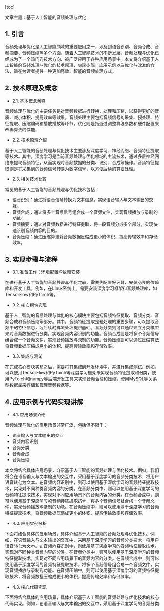 
[toc]                    
                
                
文章主题：基于人工智能的音频处理与优化

## 1. 引言

音频处理与优化是人工智能领域的重要应用之一，涉及到语音识别、音频合成、音频摘要、音频压缩等多个方面。随着人工智能技术的不断发展，音频处理与优化已经成为了一个热门的技术方向，被广泛应用于各种应用场景中。本文将介绍基于人工智能的音频处理与优化的技术原理、实现步骤、应用示例以及优化与改进的方法，旨在为读者提供一种更加高效、智能的音频处理方式。

## 2. 技术原理及概念

- 2.1. 基本概念解释

音频处理与优化的主要任务是对音频数据进行转换、处理和压缩，以获得更好的音质、减小体积、提高效率等效果。音频处理主要包括音频信号的采集、预处理、特征提取、压缩编码和播放播放等环节。优化则是指通过调整算法参数和硬件配置来改善算法的性能。

- 2.2. 技术原理介绍

基于人工智能的音频处理与优化技术主要涉及深度学习、神经网络、音频特征提取等技术。其中，深度学习是当前音频处理与优化领域的主流技术，通过多层神经网络来提取音频特征，从而实现对音频数据的分类、识别、合成等操作。音频特征提取则是将采集到的音频信号转换为数字信号，以方便后续的算法处理。

- 2.3. 相关技术比较

常见的基于人工智能的音频处理与优化技术包括：

- 语音识别：通过将语音信号转换为文本信息，实现语音输入与文本输出的交互。
- 音频合成：通过将多个音频信号组合成一个音频文件，实现音频播放与录制的功能。
- 音频摘要：通过对音频数据进行特征提取，将一段音频分成多个部分，实现快速识别音频内容的目的。
- 音频压缩：通过压缩算法将音频数据压缩成更小的体积，提高传输效率和存储效率。

## 3. 实现步骤与流程

- 3.1. 准备工作：环境配置与依赖安装

在进行基于人工智能的音频处理与优化之前，需要先配置好环境，安装必要的依赖库和开发工具。例如，在Linux系统上，需要安装深度学习框架和音频处理库，如TensorFlow和PyTorch等。

- 3.2. 核心模块实现

基于人工智能的音频处理与优化的核心模块主要包括音频特征提取、音频分类、音频合成和音频压缩等部分。其中，音频特征提取是预处理的重要步骤，可以提取音频中的特征信息，为后续的算法处理提供基础。音频分类则可以通过建立分类模型来对音频数据进行分类，实现音频内容识别的功能。音频合成则是将多个音频信号组合成一个音频文件，实现音频播放与录制的功能。音频压缩则可以通过压缩算法将音频数据压缩成更小的体积，提高传输效率和存储效率。

- 3.3. 集成与测试

在完成核心模块实现之后，需要将其集成到开发环境中，并进行集成测试。例如，可以使用TensorFlow和PyTorch等深度学习框架来实现音频特征提取和分类，使用PyTorch和numpy等后端开发工具来实现音频合成和压缩，使用MySQL等关系型数据库来存储和管理音频数据等。

## 4. 应用示例与代码实现讲解

- 4.1. 应用场景介绍

音频处理与优化的应用场景非常广泛，包括但不限于：

- 语音输入与文本输出的交互
- 音频内容识别
- 音频分类
- 音频合成
- 音频压缩

本文将结合具体应用场景，介绍基于人工智能的音频处理与优化技术。例如，我们将会在语音输入与文本输出的交互中，采用基于深度学习的音频分类技术，将用户语音转化为文本。在音频内容识别中，则可以使用基于深度学习的音频特征提取技术，实现对不同种类音频内容的分类。在音频分类中，则可以使用基于深度学习的音频特征提取技术，实现对不同应用场景下的音频内容的分类。在音频合成中，则可以使用基于深度学习的音频特征提取技术，将多个音频信号组合成一个音频文件，实现音频播放与录制的功能。在音频压缩中，则可以使用基于深度学习的音频特征提取技术，将音频数据压缩成更小的体积，提高传输效率和存储效率。

- 4.2. 应用实例分析

下面将结合具体的应用场景，具体介绍基于人工智能的音频处理与优化技术。例如，在语音输入与文本输出的交互中，采用基于深度学习的音频分类技术，将用户语音转化为文本。在音频内容识别中，则使用基于深度学习的音频特征提取技术，实现对不同种类音频内容的分类。在音频分类中，则可以使用基于深度学习的音频特征提取技术，实现对不同应用场景下的音频内容的分类。在音频合成中，则可以使用基于深度学习的音频特征提取技术，将多个音频信号组合成一个音频文件，实现音频播放与录制的功能。在音频压缩中，则可以使用基于深度学习的音频特征提取技术，将音频数据压缩成更小的体积，提高传输效率和存储效率。

- 4.3. 核心代码实现

下面将结合具体的应用场景，具体介绍基于人工智能的音频处理与优化技术的核心代码实现。例如，在语音输入与文本输出的交互中，采用基于深度学习的音频分类

